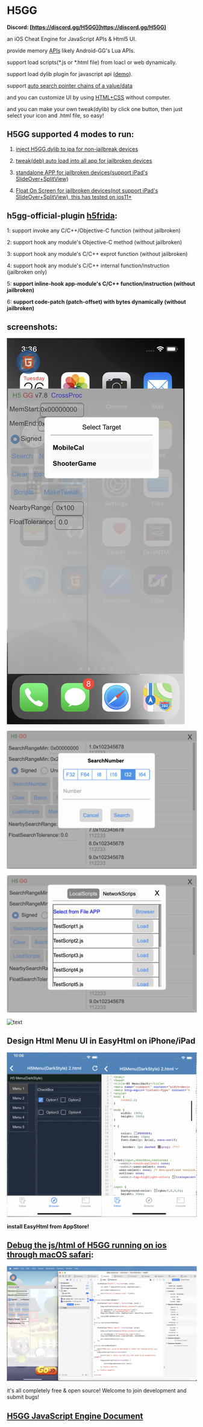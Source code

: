 # H5GG

**Discord: [https://discord.gg/H5GG](https://discord.gg/H5GG)**

an iOS Cheat Engine for JavaScript APIs & Html5 UI.

provide memory [APIs](/examples-JavaScript/) likely Android-GG's Lua APIs.

support load scripts(*.js or *.html file) from loacl or web dynamically.

support load dylib plugin for javascript api ([demo](/PluginDemo/customAlert)).  

support [auto search pointer chains of a value/data](/examples-JavaScript/AutoSearchPointerChains.js)

and you can customize UI by using [HTML+CSS](/examples-HTML5/) without computer.

and you can make your own tweak(dylib) by click one button, then just select your icon and .html file, so easy!



## H5GG supported 4 modes to run:

1. [inject H5GG.dylib to ipa for non-jailbreak devices](/packages/)

2. [tweak(deb) auto load into all app for jailbroken devices](/packages/)

3. [standalone APP for jailbroken devices(support iPad's SlideOver+SplitView)](/appstand/packages/)

4. [Float On Screen for jailbroken devices(not support iPad's SlideOver+SplitView), this has tested on ios11+](/globalview/packages/)




## h5gg-official-plugin [h5frida](/examples-h5frida):

1: support invoke any C/C++/Objective-C function (without jailbroken)

2: support hook any module's Objective-C method (without jailbroken)

3: support hook any module's C/C++ exprot function (without jailbroken)

4: support hook any module's C/C++ internal function/instruction (jailbroken only)

5: **support inline-hook app-module's C/C++ function/instruction (without jailbroken)**

6: **support code-patch (patch-offset) with bytes dynamically (without jailbroken)**



## screenshots:
 
![text](/pictures/h5gg1.png)

![text](/pictures/h5gg2.png)

![text](/pictures/h5gg3.png)

![text](/pictures/h5gg4.PNG)



## Design Html Menu UI in EasyHtml on iPhone/iPad

![text](/pictures/easyhtml.png)

**install EasyHtml from AppStore!**


## [Debug the js/html of H5GG running on ios through macOS safari](https://www.lifewire.com/activate-the-debug-console-in-safari-445798):

![text](/pictures/macos.png)


it's all completely free & open source! Welcome to join development and submit bugs! 


## [H5GG JavaScript Engine Document](/h5gg-js-doc-en.js)
